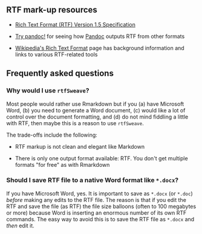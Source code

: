 RTF mark-up resources
---------------------

- [Rich Text Format (RTF) Version 1.5 Specification](http://www.biblioscape.com/rtf15_spec.htm)

- [Try pandoc!](https://pandoc.org/try/) for seeing how [Pandoc](https://pandoc.org/) outputs RTF from other formats

- [Wikipedia's Rich Text Format](https://en.wikipedia.org/wiki/Rich_Text_Format) page 
  has background information and links to various RTF-related tools


Frequently asked questions
--------------------------

### Why would I use `rtfSweave`?

Most people would rather use Rmarkdown but if you (a) have Microsoft
Word, (b) you need to generate a Word document, (c) would like a lot
of control over the document formatting, and (d) do not mind fiddling
a little with RTF, then maybe this is a reason to use `rtfSweave`.

The trade-offs include the following:

- RTF markup is not clean and elegant like Markdown

- There is only one output format available: RTF. You don't get
  multiple formats "for free" as with Rmarkdown

<!-- ### What do you mean "a lot of control over the document formatting"? -->

<!-- Sometimes it is nice to specify where a pagebreak goes (use `\page`), -->


### Should I save RTF file to a native Word format like `*.docx`?

If you have Microsoft Word, yes. It is important to save as `*.docx`
(or `*.doc`) _before_ making any edits to the RTF file. The reason is
that if you edit the RTF and save the file (as RTF) the file size
balloons (often to 100 megabytes or more) because Word is inserting an
enormous number of its own RTF commands. The easy way to avoid this is
to save the RTF file as `*.docx` and _then_ edit it.





